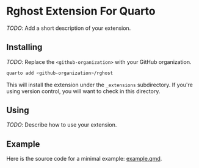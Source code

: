 # Rghost Extension For Quarto

_TODO_: Add a short description of your extension.

## Installing

_TODO_: Replace the `<github-organization>` with your GitHub organization.

```bash
quarto add <github-organization>/rghost
```

This will install the extension under the `_extensions` subdirectory.
If you're using version control, you will want to check in this directory.

## Using

_TODO_: Describe how to use your extension.

## Example

Here is the source code for a minimal example: [example.qmd](example.qmd).


